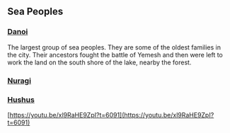 ## Sea Peoples

### [Danoi](/f/danoi.md)

The largest group of sea peoples. They are some of the oldest families in the city. Their ancestors fought the battle of Yemesh and then were left to work the land on the south shore of the lake, nearby the forest.

### [Nuragi](/f/nuragi.md) 

### [Hushus](/f/hushus.md) 


[https://youtu.be/xl9RaHE9ZpI?t=6091](https://youtu.be/xl9RaHE9ZpI?t=6091)
